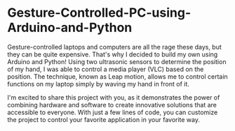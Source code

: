 # Gesture-Controlled-PC-using-Arduino-and-Python
Gesture-controlled laptops and computers are all the rage these days, but they can be quite expensive. That's why I decided to build my own using Arduino and Python! Using two ultrasonic sensors to determine the position of my hand, I was able to control a media player (VLC) based on the position. The technique, known as Leap motion, allows me to control certain functions on my laptop simply by waving my hand in front of it.

I'm excited to share this project with you, as it demonstrates the power of combining hardware and software to create innovative solutions that are accessible to everyone. With just a few lines of code, you can customize the project to control your favorite application in your favorite way.
